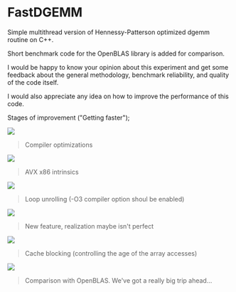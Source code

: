 # FastDGEMM
Simple multithread version of Hennessy-Patterson optimized dgemm routine on C++.

Short benchmark code for the OpenBLAS library is added for comparison.

I would be happy to know your opinion about this experiment and get some feedback about the general methodology, benchmark reliability, and quality of the code itself.

I would also appreciate any idea on how to improve the performance of this code.

Stages of improvement ("Getting faster");

![](https://github.com/NikitaMatckevich/FastDGEMM/tree/master/benchmarks/1-Compiler.png)

> Compiler optimizations

![](https://github.com/NikitaMatckevich/FastDGEMM/tree/master/benchmarks/2-SIMD.png)

> AVX x86 intrinsics

![](https://github.com/NikitaMatckevich/FastDGEMM/tree/master/benchmarks/3-Pipelined.png)

> Loop unrolling (-O3 compiler option shoul be enabled)

![](https://github.com/NikitaMatckevich/FastDGEMM/tree/master/benchmarks/4-Multithread.png)

> New feature, realization maybe isn't perfect

![](https://github.com/NikitaMatckevich/FastDGEMM/tree/master/benchmarks/5-CacheBlocking.png)

> Cache blocking (controlling the age of the array accesses)

![](https://github.com/NikitaMatckevich/FastDGEMM/tree/master/benchmarks/6-OpenBLAS.png)

> Comparison with OpenBLAS. We've got a really big trip ahead...